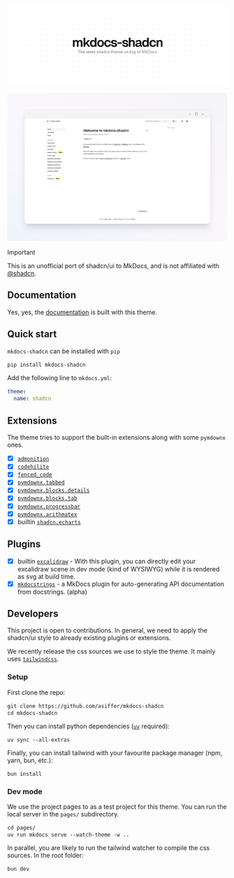 
![banner](https://raw.githubusercontent.com/asiffer/mkdocs-shadcn/master/.github/assets/banner.png)

![screenshot](https://raw.githubusercontent.com/asiffer/mkdocs-shadcn/master/.github/assets/screenshot3.png)


> [!IMPORTANT]  
> This is an unofficial port of shadcn/ui to MkDocs, and is not affiliated with [@shadcn](https://twitter.com/shadcn).


## Documentation

Yes, yes, the [documentation](https://asiffer.github.io/mkdocs-shadcn/) is built with this theme.

## Quick start

`mkdocs-shadcn` can be installed with `pip`

```shell
pip install mkdocs-shadcn
```

Add the following line to `mkdocs.yml`:

```yaml
theme:
  name: shadcn
```

## Extensions

The theme tries to support the built-in extensions along with some `pymdownx` ones. 

- [x] [`admonition`](https://python-markdown.github.io/extensions/admonition/)
- [x] [`codehilite`](https://python-markdown.github.io/extensions/code_hilite/)
- [x] [`fenced_code`](https://python-markdown.github.io/extensions/fenced_code_blocks/)
- [x] [`pymdownx.tabbed`](https://facelessuser.github.io/pymdown-extensions/extensions/tabbed/)
- [x] [`pymdownx.blocks.details`](https://facelessuser.github.io/pymdown-extensions/extensions/blocks/plugins/details/) 
- [x] [`pymdownx.blocks.tab`](https://facelessuser.github.io/pymdown-extensions/extensions/blocks/plugins/tab/) 
- [x] [`pymdownx.progressbar`](https://facelessuser.github.io/pymdown-extensions/extensions/progressbar/)
- [x] [`pymdownx.arithmatex`](https://facelessuser.github.io/pymdown-extensions/extensions/arithmatex/)
- [x] builtin [`shadcn.echarts`](https://echarts.apache.org)

## Plugins

- [x] builtin [`excalidraw`](https://excalidraw.com/) - With this plugin, you can directly edit your excalidraw scene in dev mode (kind of WYSIWYG) while it is rendered as svg at build time.
- [x] [`mkdocstrings`](https://mkdocstrings.github.io/) - a MkDocs plugin for auto-generating API documentation from docstrings. (alpha)

## Developers

This project is open to contributions. In general, we need to apply the shadcn/ui style to already existing plugins or extensions. 

We recently release the css sources we use to style the theme. It mainly uses [`tailwindcss`](https://tailwindcss.com/).

### Setup

First clone the repo:
```shell
git clone https://github.com/asiffer/mkdocs-shadcn
cd mkdocs-shadcn
```

Then you can install python dependencies ([`uv`](https://docs.astral.sh/uv/) required):
```shell
uv sync --all-extras
```

Finally, you can install tailwind with your favourite package manager (npm, yarn, bun, etc.):

```shell
bun install
```

### Dev mode

We use the project pages to as a test project for this theme. You can run the local server in the `pages/` subdirectory.

```shell
cd pages/
uv run mkdocs serve --watch-theme -w ..
```

In parallel, you are likely to run the tailwind watcher to compile the css sources. In the root folder:

```shell
bun dev
```
